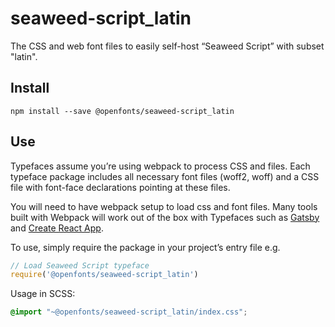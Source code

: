 
# seaweed-script_latin

The CSS and web font files to easily self-host “Seaweed Script” with subset "latin".

## Install

`npm install --save @openfonts/seaweed-script_latin`

## Use

Typefaces assume you’re using webpack to process CSS and files. Each typeface
package includes all necessary font files (woff2, woff) and a CSS file with
font-face declarations pointing at these files.

You will need to have webpack setup to load css and font files. Many tools built
with Webpack will work out of the box with Typefaces such as [Gatsby](https://github.com/gatsbyjs/gatsby)
and [Create React App](https://github.com/facebookincubator/create-react-app).

To use, simply require the package in your project’s entry file e.g.

```javascript
// Load Seaweed Script typeface
require('@openfonts/seaweed-script_latin')
```

Usage in SCSS:
```scss
@import "~@openfonts/seaweed-script_latin/index.css";
```
